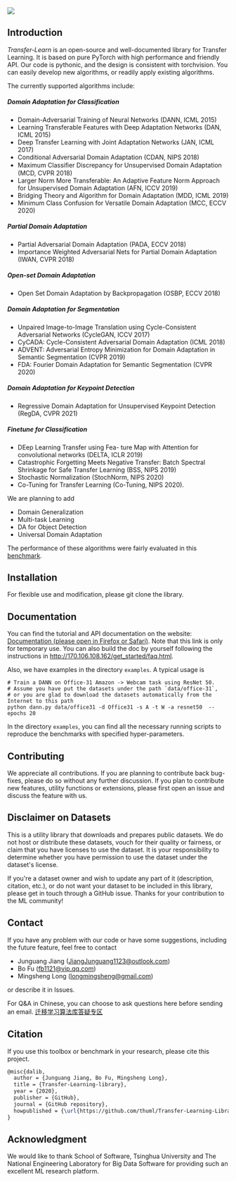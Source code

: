 <img src="https://github.com/thuml/Transfer-Learning-Library/blob/dev/TransLearn.png"/>

## Introduction
*Transfer-Learn* is an open-source and well-documented library for Transfer Learning. It is based on pure PyTorch with high performance and friendly API. Our code is pythonic, and the design is consistent with torchvision. You can easily develop new algorithms, or readily apply existing algorithms.

The currently supported algorithms include:

##### Domain Adaptation for Classification
- Domain-Adversarial Training of Neural Networks (DANN, ICML 2015)
- Learning Transferable Features with Deep Adaptation Networks (DAN, ICML 2015)
- Deep Transfer Learning with Joint Adaptation Networks (JAN, ICML 2017)
- Conditional Adversarial Domain Adaptation (CDAN, NIPS 2018)
- Maximum Classiﬁer Discrepancy for Unsupervised Domain Adaptation (MCD, CVPR 2018)
- Larger Norm More Transferable: An Adaptive Feature Norm Approach for
Unsupervised Domain Adaptation (AFN, ICCV 2019)
- Bridging Theory and Algorithm for Domain Adaptation (MDD, ICML 2019)
- Minimum Class Confusion for Versatile Domain Adaptation (MCC, ECCV 2020)

##### Partial Domain Adaptation
- Partial Adversarial Domain Adaptation (PADA, ECCV 2018)
- Importance Weighted Adversarial Nets for Partial Domain Adaptation (IWAN, CVPR 2018)

##### Open-set Domain Adaptation
- Open Set Domain Adaptation by Backpropagation (OSBP, ECCV 2018)

##### Domain Adaptation for Segmentation
- Unpaired Image-to-Image Translation using Cycle-Consistent Adversarial Networks (CycleGAN, ICCV 2017)
- CyCADA: Cycle-Consistent Adversarial Domain Adaptation (ICML 2018)
- ADVENT: Adversarial Entropy Minimization for Domain Adaptation in Semantic Segmentation (CVPR 2019)
- FDA: Fourier Domain Adaptation for Semantic Segmentation (CVPR 2020)

##### Domain Adaptation for Keypoint Detection
- Regressive Domain Adaptation for Unsupervised Keypoint Detection (RegDA, CVPR 2021)

##### Finetune for Classification
- DEep Learning Transfer using Fea-
ture Map with Attention for convolutional networks (DELTA, ICLR 2019)
- Catastrophic Forgetting Meets Negative Transfer: Batch Spectral Shrinkage for Safe Transfer Learning (BSS, NIPS 2019)
- Stochastic Normalization (StochNorm, NIPS 2020)
- Co-Tuning for Transfer Learning (Co-Tuning, NIPS 2020).

We are planning to add
- Domain Generalization
- Multi-task Learning
- DA for Object Detection
- Universal Domain Adaptation

The performance of these algorithms were fairly evaluated in this [benchmark](http://170.106.108.162/index.html).

## Installation

For flexible use and modification, please git clone the library.

## Documentation
You can find the tutorial and API documentation on the website: [Documentation (please open in Firefox or Safari)](http://170.106.108.162/index.html). Note that this link is only for temporary use. You can also build the doc by yourself following the instructions in http://170.106.108.162/get_started/faq.html.

Also, we have examples in the directory `examples`. A typical usage is 
```shell script
# Train a DANN on Office-31 Amazon -> Webcam task using ResNet 50.
# Assume you have put the datasets under the path `data/office-31`, 
# or you are glad to download the datasets automatically from the Internet to this path
python dann.py data/office31 -d Office31 -s A -t W -a resnet50  --epochs 20
```

In the directory `examples`, you can find all the necessary running scripts to reproduce the benchmarks with specified hyper-parameters.

## Contributing
We appreciate all contributions. If you are planning to contribute back bug-fixes, please do so without any further discussion. If you plan to contribute new features, utility functions or extensions, please first open an issue and discuss the feature with us. 

## Disclaimer on Datasets

This is a utility library that downloads and prepares public datasets. We do not host or distribute these datasets, vouch for their quality or fairness, or claim that you have licenses to use the dataset. It is your responsibility to determine whether you have permission to use the dataset under the dataset's license.

If you're a dataset owner and wish to update any part of it (description, citation, etc.), or do not want your dataset to be included in this library, please get in touch through a GitHub issue. Thanks for your contribution to the ML community!


## Contact
If you have any problem with our code or have some suggestions, including the future feature, feel free to contact 
- Junguang Jiang (JiangJunguang1123@outlook.com)
- Bo Fu (fb1121@vip.qq.com)
- Mingsheng Long (longmingsheng@gmail.com)

or describe it in Issues.

For Q&A in Chinese, you can choose to ask questions here before sending an email. [迁移学习算法库答疑专区](https://zhuanlan.zhihu.com/p/248104070)

## Citation

If you use this toolbox or benchmark in your research, please cite this project. 

```latex
@misc{dalib,
  author = {Junguang Jiang, Bo Fu, Mingsheng Long},
  title = {Transfer-Learning-library},
  year = {2020},
  publisher = {GitHub},
  journal = {GitHub repository},
  howpublished = {\url{https://github.com/thuml/Transfer-Learning-Library}},
}
```

## Acknowledgment

We would like to thank School of Software, Tsinghua University and The National Engineering Laboratory for Big Data Software for providing such an excellent ML research platform.

